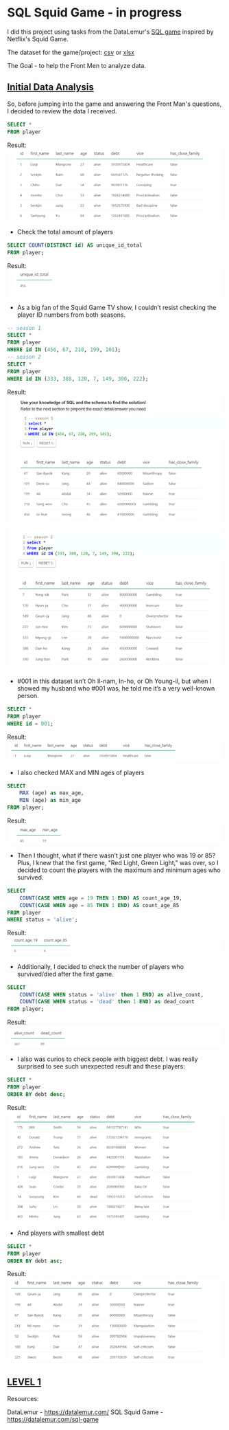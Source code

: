 # SQL Squid Game - in progress

I did this project using tasks from the DataLemur's [SQL game](https://datalemur.com/sql-game) inspired by Netflix's Squid Game. <br>

The dataset for the game/project: [csv](https://github.com/VictoriaStetskevych/projects/blob/main/SQL/02_sql_squid_game%20-%20in%20progress/02_squid_games_sql.csv) or [xlsx](https://github.com/VictoriaStetskevych/projects/blob/main/SQL/02_sql_squid_game%20-%20in%20progress/02_squid_games_sql.xlsx)<br>

The Goal - to help the Front Men to analyze data. <br>

## <u>Initial Data Analysis</u>  <br>

So, before jumping into the game and answering the Front Man's questions, I decided to review the data I received.<br>

```sql
SELECT *
FROM player
```
Result:<br>
![](https://github.com/VictoriaStetskevych/projects/blob/main/SQL/02_sql_squid_game%20-%20in%20progress/images/04_data.png?raw=true)<br>

- Check the total amount of players<br>
```sql
SELECT COUNT(DISTINCT id) AS unique_id_total
FROM player;    
```
Result:<br>
![](https://github.com/VictoriaStetskevych/projects/blob/main/SQL/02_sql_squid_game%20-%20in%20progress/images/05_unique_id_total.png?raw=true)<br>

- As a big fan of the Squid Game TV show, I couldn’t resist checking the player ID numbers from both seasons.<br>
```sql
-- season 1
SELECT *
FROM player
WHERE id IN (456, 67, 218, 199, 101);
-- season 2
SELECT *
FROM player
WHERE id IN (333, 388, 120, 7, 149, 390, 222);    
```
Result:<br>
![](https://github.com/VictoriaStetskevych/projects/blob/main/SQL/02_sql_squid_game%20-%20in%20progress/images/06_season_1.png?raw=true)
![](https://github.com/VictoriaStetskevych/projects/blob/main/SQL/02_sql_squid_game%20-%20in%20progress/images/07_season_2.png?raw=true)<br>

- #001 in this dataset isn’t Oh Il-nam, In-ho, or Oh Young-il, but when I showed my husband who #001 was, he told me it’s a very well-known person. <br>
```sql
SELECT * 
FROM player 
WHERE id = 001;
```
Result:<br>
![](https://github.com/VictoriaStetskevych/projects/blob/main/SQL/02_sql_squid_game%20-%20in%20progress/images/08_player_001.png?raw=true)<br>

- I also checked MAX and MIN ages of players<br>
```sql
SELECT
	MAX (age) as max_age,
	MIN (age) as min_age
FROM player;
```
Result:<br>
![](https://github.com/VictoriaStetskevych/projects/blob/main/SQL/02_sql_squid_game%20-%20in%20progress/images/09_max_min_age.png?raw=true)<br>

- Then I thought, what if there wasn’t just one player who was 19 or 85? Plus, I knew that the first game, "Red Light, Green Light," was over, so I decided to count the players with the maximum and minimum ages who survived.<br>
```sql
SELECT 
    COUNT(CASE WHEN age = 19 THEN 1 END) AS count_age_19,
    COUNT(CASE WHEN age = 85 THEN 1 END) AS count_age_85
FROM player
WHERE status = 'alive';
```
Result:<br>
![](https://github.com/VictoriaStetskevych/projects/blob/main/SQL/02_sql_squid_game%20-%20in%20progress/images/10_max_min_age_alive.png?raw=true)<br>

- Additionally, I decided to check the number of players who survived/died after the first game.<br>
```sql
SELECT 
	COUNT(CASE WHEN status = 'alive' then 1 END) as alive_count,
	COUNT(CASE WHEN status = 'dead' then 1 END) as dead_count
FROM player;
```
Result:<br>
![](https://github.com/VictoriaStetskevych/projects/blob/main/SQL/02_sql_squid_game%20-%20in%20progress/images/11_first_game_survived_died.png?raw=true)<br>

- I also was curios to check people with biggest debt. I was really surprised to see such unexpected result and these players:<br>
```sql
SELECT * 
FROM player 
ORDER BY debt desc;
```
Result:<br>
![](https://github.com/VictoriaStetskevych/projects/blob/main/SQL/02_sql_squid_game%20-%20in%20progress/images/12_max_debt.png?raw=true)<br>

- And players with smallest debt<br>
```sql
SELECT * 
FROM player 
ORDER BY debt asc;
```
Result:<br>
![](https://github.com/VictoriaStetskevych/projects/blob/main/SQL/02_sql_squid_game%20-%20in%20progress/images/13_min_debt.png?raw=true)<br>

## <u>LEVEL 1</u>


Resources:

DataLemur - https://datalemur.com/
SQL Squid Game - https://datalemur.com/sql-game
